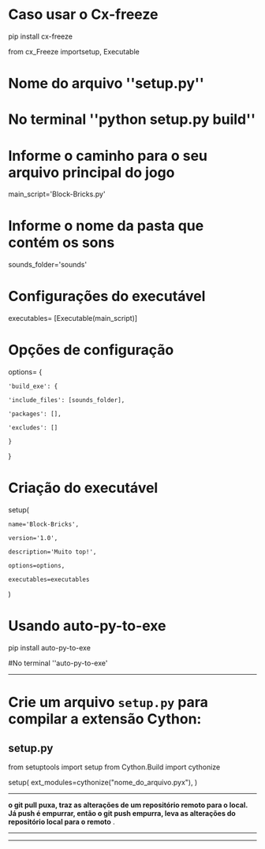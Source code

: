 # Caso usar o Cx-freeze

pip install cx-freeze

from cx_Freeze importsetup, Executable

# Nome do arquivo ''setup.py''

# No terminal ''python setup.py build''

# Informe o caminho para o seu arquivo principal do jogo

main_script='Block-Bricks.py'

# Informe o nome da pasta que contém os sons

sounds_folder='sounds'

# Configurações do executável

executables= [Executable(main_script)]

# Opções de configuração

options= {

    'build_exe': {

    'include_files': [sounds_folder],

    'packages': [],

    'excludes': []

    }

}

# Criação do executável

setup(

    name='Block-Bricks',

    version='1.0',

    description='Muito top!',

    options=options,

    executables=executables

)

# Usando auto-py-to-exe

pip install auto-py-to-exe

#No terminal ''auto-py-to-exe'

---

# Crie um arquivo `setup.py` para compilar a extensão Cython:

## setup.py

from setuptools import setup
from Cython.Build import cythonize

setup(
    ext_modules=cythonize("nome_do_arquivo.pyx"),
)

---

**o git pull puxa, traz as alterações de um repositório remoto para o local.**  **Já push é empurrar, então o git push empurra, leva as alterações do repositório local para o remoto** .

---

---
